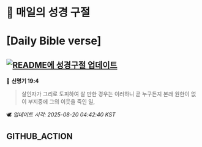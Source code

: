 # 🙏 매일의 성경 구절
# [Daily Bible verse]
## [![README에 성경구절 업데이트](https://github.com/DONGSUKA/first_test/actions/workflows/update-readme-bible.yml/badge.svg)](https://github.com/DONGSUKA/first_test/actions/workflows/update-readme-bible.yml)
<!-- START_BIBLE_VERSE -->
📖 **신명기 19:4**
> 살인자가 그리로 도피하여 살 만한 경우는 이러하니 곧 누구든지 본래 원한이 없이 부지중에 그의 이웃을 죽인 일,

🕊️ _업데이트 시각: 2025-08-20 04:42:40 KST_
  <!-- END_BIBLE_VERSE -->
## GITHUB_ACTION

